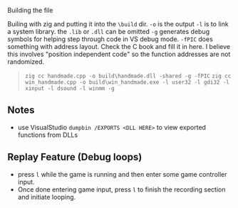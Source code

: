 Building the file


Builing with zig and putting it into the `\build` dir.
`-o` is the output
`-l` is to link a system library. the `.lib` or `.dll` can be omitted
`-g` generates debug symbols for helping step through code in VS debug mode.
`-fPIC` does something with address layout. Check the C book and fill it in here.
  I believe this involves "position independent code" so the function addresses are not randomized.

> `zig cc handmade.cpp -o build\handmade.dll -shared -g -fPIC`
> `zig cc win_handmade.cpp -o build\win_handmade.exe -l user32 -l gdi32 -l xinput -l dsound -l winmm -g`

## Notes
- use VisualStudio `dumpbin /EXPORTS <DLL HERE>` to view exported functions from DLLs

## Replay Feature (Debug loops)
- press `l` while the game is running and then enter some game controller input.
- Once done entering game input, press `l` to finish the recording section and initiate looping.
